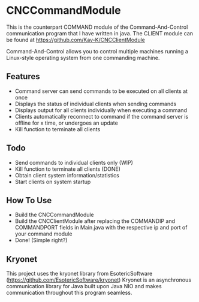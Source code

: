 # CNCCommandModule

This is the counterpart COMMAND module of the Command-And-Control communication program that I have written in java.
The CLIENT module can be found at https://github.com/Kav-K/CNCClientModule

Command-And-Control allows you to control multiple machines running a Linux-style operating system from one commanding machine.

## Features
- Command server can send commands to be executed on all clients at once
- Displays the status of individual clients when sending commands
- Displays output for all clients individually when executing a command
- Clients automatically reconnect to command if the command server is offline for x time, or undergoes an update
- Kill function to terminate all clients
## Todo
- Send commands to individual clients only (WIP)
- Kill function to terminate all clients (DONE)
- Obtain client system information/statistics
- Start clients on system startup

## How To Use
- Build the CNCCommandModule
- Build the CNCClientModule after replacing the COMMANDIP and COMMANDPORT fields in Main.java with the respective ip and port of your command module
- Done! (Simple right?)

## Kryonet
This project uses the kryonet library from EsotericSoftware (https://github.com/EsotericSoftware/kryonet)
Kryonet is an asynchronous communication library for Java built upon Java NIO and makes communication throughout this program seamless.
